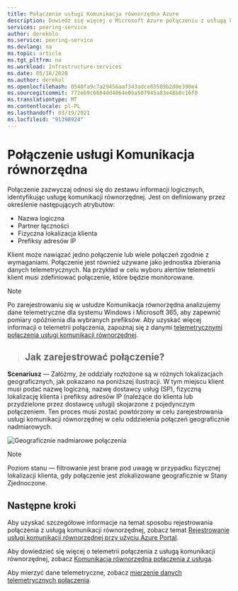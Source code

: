 ```yaml
---
title: Połączenie usługi Komunikacja równorzędna Azure
description: Dowiedz się więcej o Microsoft Azure połączeniu z usługą komunikacji równorzędnej
services: peering-service
author: derekolo
ms.service: peering-service
ms.devlang: na
ms.topic: article
ms.tgt_pltfrm: na
ms.workload: Infrastructure-services
ms.date: 05/18/2020
ms.author: derekol
ms.openlocfilehash: 0540fa9c7a29456aaf343adce83509b2d0e390e4
ms.sourcegitcommit: 772eb9c6684dd4864e0ba507945a83e48b8c16f0
ms.translationtype: MT
ms.contentlocale: pl-PL
ms.lasthandoff: 03/19/2021
ms.locfileid: "91398924"
---
```

# <a name="peering-service-connection"></a>Połączenie usługi Komunikacja równorzędna

Połączenie zazwyczaj odnosi się do zestawu informacji logicznych, identyfikując usługę komunikacji równorzędnej. Jest on definiowany przez określenie następujących atrybutów:

- Nazwa logiczna
- Partner łączności
- Fizyczna lokalizacja klienta
- Prefiksy adresów IP

Klient może nawiązać jedno połączenie lub wiele połączeń zgodnie z wymaganiami. Połączenie jest również używane jako jednostka zbierania danych telemetrycznych. Na przykład w celu wyboru alertów telemetrii klient musi zdefiniować połączenie, które będzie monitorowane.

> [!Note]
> Po zarejestrowaniu się w usłudze Komunikacja równorzędna analizujemy dane telemetryczne dla systemu Windows i Microsoft 365, aby zapewnić pomiary opóźnienia dla wybranych prefiksów.
>Aby uzyskać więcej informacji o telemetrii połączenia, zapoznaj się z danymi [telemetrycznymi połączenia usługi komunikacji równorzędnej](connection-telemetry.md).
>

>## <a name="how-to-register-a-connection"></a>Jak zarejestrować połączenie?

**Scenariusz** — Załóżmy, że oddziały rozłożone są w różnych lokalizacjach geograficznych, jak pokazano na poniższej ilustracji. W tym miejscu klient musi podać nazwę logiczną, nazwę dostawcy usług (SP), fizyczną lokalizację klienta i prefiksy adresów IP (należące do klienta lub przydzielone przez dostawcę usługi) skojarzone z pojedynczym połączeniem. Ten proces musi zostać powtórzony w celu zarejestrowania usługi komunikacji równorzędnej w celu oddzielenia połączeń geograficznie nadmiarowych.

![Geograficznie nadmiarowe połączenia](./media/peering-service-connection/peering-service-connections.png)

> [!Note]
> Poziom stanu — filtrowanie jest brane pod uwagę w przypadku fizycznej lokalizacji klienta, gdy połączenie jest zlokalizowane geograficznie w Stany Zjednoczone.
>

## <a name="next-steps"></a>Następne kroki

Aby uzyskać szczegółowe informacje na temat sposobu rejestrowania połączenia z usługą komunikacji równorzędnej, zobacz temat [Rejestrowanie usługi komunikacji równorzędnej przy użyciu Azure Portal](azure-portal.md).

Aby dowiedzieć się więcej o telemetrii połączenia z usługą komunikacji równorzędnej, zobacz [Komunikacja równorzędna połączenia z usługą](connection-telemetry.md).

Aby mierzyć dane telemetryczne, zobacz [mierzenie danych telemetrycznych połączenia](measure-connection-telemetry.md).
